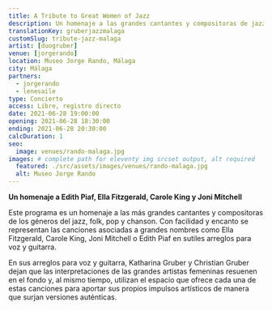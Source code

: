 ```yaml
---
title: A Tribute to Great Women of Jazz
description: Un homenaje a las grandes cantantes y compositoras de jazz, folk, pop y chanson. Concierto en Málaga
translationKey: gruberjazzmalaga
customSlug: tribute-jazz-malaga
artist: [duogruber]
venue: [jorgerando]
location: Museo Jorge Rando, Málaga
city: Málaga
partners:
  - jorgerando
  - lenesaile
type: Concierto
access: Libre, registro directo
date: 2021-06-28 19:00:00
opening: 2021-06-28 18:30:00
ending: 2021-06-28 20:30:00
calcDuration: 1
seo:
  image: venues/rando-malaga.jpg
images: # complete path for eleventy img srcset output, alt required
  featured: ./src/assets/images/venues/rando-malaga.jpg
  alt: Museo Jorge Rando
---
```


**Un homenaje a Edith Piaf, Ella Fitzgerald, Carole King y Joni Mitchell**

Este programa es un homenaje a las más grandes cantantes y compositoras de los géneros del jazz, folk, pop y chanson. Con facilidad y encanto se representan las canciones asociadas a grandes nombres como Ella Fitzgerald, Carole King, Joni Mitchell o Edith Piaf en sutiles arreglos para voz y guitarra.

En sus arreglos para voz y guitarra, Katharina Gruber y Christian Gruber dejan que las interpretaciones de las grandes artistas femeninas resuenen en el fondo y, al mismo tiempo, utilizan el espacio que ofrece cada una de estas canciones para aportar sus propios impulsos artísticos de manera que surjan versiones auténticas.

